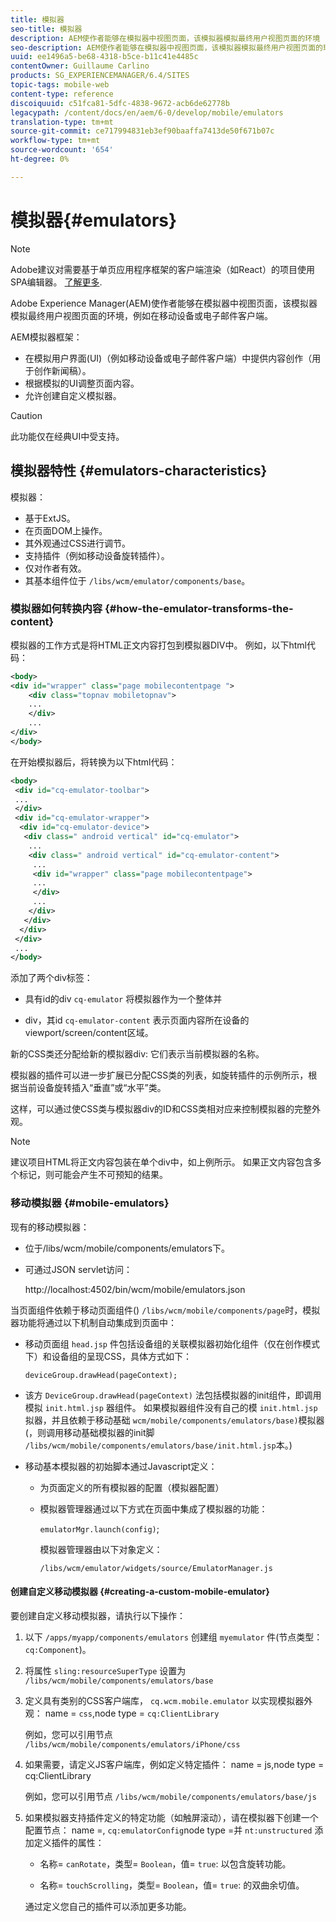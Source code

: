 ```yaml
---
title: 模拟器
seo-title: 模拟器
description: AEM使作者能够在模拟器中视图页面，该模拟器模拟最终用户视图页面的环境
seo-description: AEM使作者能够在模拟器中视图页面，该模拟器模拟最终用户视图页面的环境
uuid: ee1496a5-be68-4318-b5ce-b11c41e4485c
contentOwner: Guillaume Carlino
products: SG_EXPERIENCEMANAGER/6.4/SITES
topic-tags: mobile-web
content-type: reference
discoiquuid: c51fca81-5dfc-4838-9672-acb6de62778b
legacypath: /content/docs/en/aem/6-0/develop/mobile/emulators
translation-type: tm+mt
source-git-commit: ce717994831eb3ef90baaffa7413de50f671b07c
workflow-type: tm+mt
source-wordcount: '654'
ht-degree: 0%

---
```



# 模拟器{#emulators}

>[!NOTE]
>
>Adobe建议对需要基于单页应用程序框架的客户端渲染（如React）的项目使用SPA编辑器。 [了解更多](/help/sites-developing/spa-overview.md).

Adobe Experience Manager(AEM)使作者能够在模拟器中视图页面，该模拟器模拟最终用户视图页面的环境，例如在移动设备或电子邮件客户端。

AEM模拟器框架：

* 在模拟用户界面(UI)（例如移动设备或电子邮件客户端）中提供内容创作（用于创作新闻稿）。
* 根据模拟的UI调整页面内容。
* 允许创建自定义模拟器。

>[!CAUTION]
>
>此功能仅在经典UI中受支持。

## 模拟器特性 {#emulators-characteristics}

模拟器：

* 基于ExtJS。
* 在页面DOM上操作。
* 其外观通过CSS进行调节。
* 支持插件（例如移动设备旋转插件）。
* 仅对作者有效。
* 其基本组件位于 `/libs/wcm/emulator/components/base`。

### 模拟器如何转换内容 {#how-the-emulator-transforms-the-content}

模拟器的工作方式是将HTML正文内容打包到模拟器DIV中。 例如，以下html代码：

```xml
<body>
<div id="wrapper" class="page mobilecontentpage ">
    <div class="topnav mobiletopnav">
    ...
    </div>
    ...
</div>
</body>
```

在开始模拟器后，将转换为以下html代码：

```xml
<body>
 <div id="cq-emulator-toolbar">
 ...
 </div>
 <div id="cq-emulator-wrapper">
  <div id="cq-emulator-device">
   <div class=" android vertical" id="cq-emulator">
    ...
    <div class=" android vertical" id="cq-emulator-content">
     ...
     <div id="wrapper" class="page mobilecontentpage">
     ...
     </div>
     ...
    </div>
   </div>
  </div>
 </div>
 ...
</body>
```

添加了两个div标签：

* 具有id的div `cq-emulator` 将模拟器作为一个整体并

* div，其id `cq-emulator-content` 表示页面内容所在设备的viewport/screen/content区域。

新的CSS类还分配给新的模拟器div: 它们表示当前模拟器的名称。

模拟器的插件可以进一步扩展已分配CSS类的列表，如旋转插件的示例所示，根据当前设备旋转插入“垂直”或“水平”类。

这样，可以通过使CSS类与模拟器div的ID和CSS类相对应来控制模拟器的完整外观。

>[!NOTE]
>
>建议项目HTML将正文内容包装在单个div中，如上例所示。 如果正文内容包含多个标记，则可能会产生不可预知的结果。

### 移动模拟器 {#mobile-emulators}

现有的移动模拟器：

* 位于/libs/wcm/mobile/components/emulators下。
* 可通过JSON servlet访问：

   http://localhost:4502/bin/wcm/mobile/emulators.json

当页面组件依赖于移动页面组件() `/libs/wcm/mobile/components/page`时，模拟器功能将通过以下机制自动集成到页面中：

* 移动页面组 `head.jsp` 件包括设备组的关联模拟器初始化组件（仅在创作模式下）和设备组的呈现CSS，具体方式如下：

   `deviceGroup.drawHead(pageContext);`

* 该方 `DeviceGroup.drawHead(pageContext)` 法包括模拟器的init组件，即调用模拟 `init.html.jsp` 器组件。 如果模拟器组件没有自己的模 `init.html.jsp` 拟器，并且依赖于移动基础 `wcm/mobile/components/emulators/base)`模拟器(，则调用移动基础模拟器的init脚 `/libs/wcm/mobile/components/emulators/base/init.html.jsp`本。)

* 移动基本模拟器的初始脚本通过Javascript定义：

   * 为页面定义的所有模拟器的配置（模拟器配置）
   * 模拟器管理器通过以下方式在页面中集成了模拟器的功能：

      `emulatorMgr.launch(config)`;

      模拟器管理器由以下对象定义：

      `/libs/wcm/emulator/widgets/source/EmulatorManager.js`

#### 创建自定义移动模拟器 {#creating-a-custom-mobile-emulator}

要创建自定义移动模拟器，请执行以下操作：

1. 以下 `/apps/myapp/components/emulators` 创建组 `myemulator` 件(节点类型： `cq:Component`)。

1. 将属性 `sling:resourceSuperType` 设置为 `/libs/wcm/mobile/components/emulators/base`

1. 定义具有类别的CSS客户端库， `cq.wcm.mobile.emulator` 以实现模拟器外观： name = `css`,node type = `cq:ClientLibrary`

   例如，您可以引用节点 `/libs/wcm/mobile/components/emulators/iPhone/css`

1. 如果需要，请定义JS客户端库，例如定义特定插件： name = js,node type = cq:ClientLibrary

   例如，您可以引用节点 `/libs/wcm/mobile/components/emulators/base/js`

1. 如果模拟器支持插件定义的特定功能（如触屏滚动），请在模拟器下创建一个配置节点： name =, `cq:emulatorConfig`node type =并 `nt:unstructured` 添加定义插件的属性：

   * 名称= `canRotate`，类型= `Boolean`，值= `true`: 以包含旋转功能。

   * 名称= `touchScrolling`，类型= `Boolean`，值= `true`: 的双曲余切值。

   通过定义您自己的插件可以添加更多功能。

